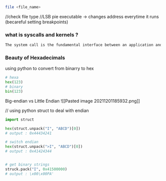 ```bash
file <file_name>
```
//check file type
//LSB pie executable -> changes address everytime it runs (becareful setting breakpoints)

### what is syscalls and kernels ? 

```bash
The system call is the fundamental interface between an application and the Linux kernel.
```


### Beauty of Hexadecimals
using python to convert from binarry to hex

```python
# hexa
hex(123)
# binary
bin(123)
```

Big-endian vs Little Endian
![[Pasted image 20211201185932.png]]

// using python struct to deal with endian
```python
import struct

hex(struct.unpack("I", "ABCD")[0])
# output : 0x44434241

# switch endian
hex(struct.unpack(">I", "ABCD")[0])
# output : 0x41424344


# get binary strings
struck.pack("I", 0x41500000)
# output : \x00\x00PA'
```